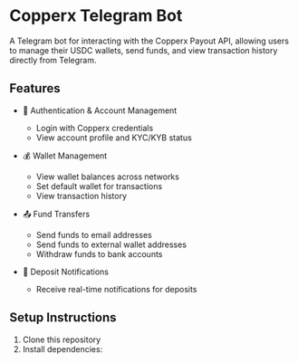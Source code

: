 # Copperx Telegram Bot

A Telegram bot for interacting with the Copperx Payout API, allowing users to manage their USDC wallets, send funds, and view transaction history directly from Telegram.

## Features

- 🔐 Authentication & Account Management
  - Login with Copperx credentials
  - View account profile and KYC/KYB status

- 💰 Wallet Management
  - View wallet balances across networks
  - Set default wallet for transactions
  - View transaction history

- 📤 Fund Transfers
  - Send funds to email addresses
  - Send funds to external wallet addresses
  - Withdraw funds to bank accounts

- 🔔 Deposit Notifications
  - Receive real-time notifications for deposits

## Setup Instructions

1. Clone this repository
2. Install dependencies:


